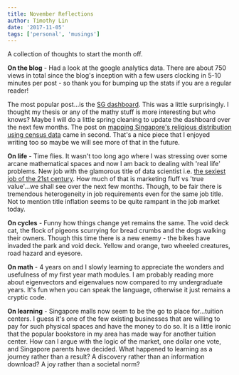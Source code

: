 ```yaml
---
title: November Reflections
author: Timothy Lin
date: '2017-11-05'
tags: ['personal', 'musings']
---
```


A collection of thoughts to start the month off.

**On the blog** - Had a look at the google analytics data. There are about 750 views in total since the blog's inception with a few users clocking in 5-10 minutes per post - so thank you for bumping up the stats if you are a regular reader!

The most popular post...is the [SG dashboard](/dashboard/sg-dashboard.html). This was a little surprisingly. I thought my thesis or any of the mathy stuff is more interesting but who knows? Maybe I will do a little spring cleaning to update the dashboard over the next few months. The post on [mapping Singapore's religious distribution using census data](/blog/mapping-the-distribution-of-religious-beliefs-in-singapore/) came in second. That's a nice piece that I enjoyed writing too so maybe we will see more of that in the future.

**On life** - Time flies. It wasn't too long ago where I was stressing over some arcane mathematical spaces and now I am back to dealing with 'real life' problems. New job with the glamorous title of data scientist i.e. [the sexiest job of the 21st century](https://hbr.org/2012/10/data-scientist-the-sexiest-job-of-the-21st-century). How much of that is marketing fluff vs 'true value'...we shall see over the next few months. Though, to be fair there is tremendous heterogeneity in job requirements even for the same job title. Not to mention title inflation seems to be quite rampant in the job market today.

**On cycles** - Funny how things change yet remains the same. The void deck cat, the flock of pigeons scurrying for bread crumbs and the dogs walking their owners. Though this time there is a new enemy - the bikes have invaded the park and void deck. Yellow and orange, two wheeled creatures, road hazard and eyesore.

**On math** - 4 years on and I slowly learning to appreciate the wonders and usefulness of my first year math modules. I am probably reading more about eigenvectors and eigenvalues now compared to my undergraduate years. It's fun when you can speak the language, otherwise it just remains a cryptic code.

**On learning** - Singapore malls now seem to be the go to place for...tuition centers. I guess it's one of the few existing businesses that are willing to pay for such physical spaces and have the money to do so. It is a little ironic that the popular bookstore in my area has made way for another tuition center. How can I argue with the logic of the market, one dollar one vote, and Singapore parents have decided. What happened to learning as a journey rather than a result? A discovery rather than an information download? A joy rather than a societal norm?
